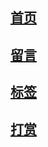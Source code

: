## [首页](https://learnfair.info/)

## [留言](https://learnfair.info/comments/)

## [标签](https://learnfair.info/tags/)

## [打赏](https://learnfair.info/merger/)

